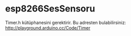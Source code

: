 # esp8266SesSensoru

Timer.h kütüphanesini gerektirir. Bu adresten bulabilirsiniz: http://playground.arduino.cc/Code/Timer
